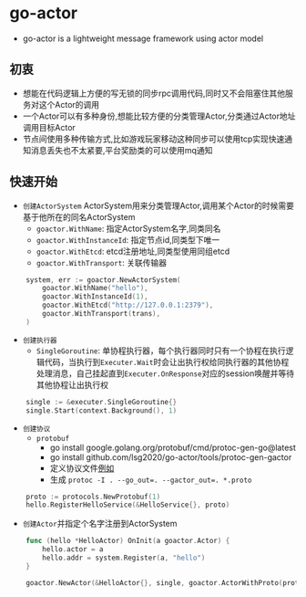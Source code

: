# go-actor
* go-actor is a lightweight message framework using actor model  

## 初衷
* 想能在代码逻辑上方便的写无锁的同步rpc调用代码,同时又不会阻塞住其他服务对这个Actor的调用
* 一个Actor可以有多种身份,想能比较方便的分类管理Actor,分类通过Actor地址调用目标Actor
* 节点间使用多种传输方式,比如游戏玩家移动这种同步可以使用tcp实现快速通知消息丢失也不太紧要,平台奖励类的可以使用mq通知

## 快速开始
* `创建ActorSystem` ActorSystem用来分类管理Actor,调用某个Actor的时候需要基于他所在的同名ActorSystem
    * `goactor.WithName`: 指定ActorSystem名字,同类同名
    * `goactor.WithInstanceId`: 指定节点id,同类型下唯一
    * `goactor.WithEtcd`: etcd注册地址,同类型使用同组etcd
    * `goactor.WithTransport`: 关联传输器
```go
	system, err := goactor.NewActorSystem(
		goactor.WithName("hello"),
		goactor.WithInstanceId(1),
		goactor.WithEtcd("http://127.0.0.1:2379"),
		goactor.WithTransport(trans),
	)
```

* `创建执行器`
    * `SingleGoroutine`: 单协程执行器，每个执行器同时只有一个协程在执行逻辑代码，当执行到`Executer.Wait`时会让出执行权给同执行器的其他协程处理消息，自己挂起直到`Executer.OnResponse`对应的session唤醒并等待其他协程让出执行权
```go
	single := &executer.SingleGoroutine{}
	single.Start(context.Background(), 1)
```

* `创建协议`
    * `protobuf`
        * go install google.golang.org/protobuf/cmd/protoc-gen-go@latest
        * go install github.com/lsg2020/go-actor/tools/protoc-gen-gactor
        * 定义协议文件[例如](https://github.com/lsg2020/go-actor/tree/master/examples/pb/hello.proto)
        * 生成 `protoc -I . --go_out=. --gactor_out=. *.proto`
```go
	proto := protocols.NewProtobuf(1)
	hello.RegisterHelloService(&HelloService{}, proto)
```

* `创建Actor`并指定个名字注册到ActorSystem
```go
	func (hello *HelloActor) OnInit(a goactor.Actor) {
		hello.actor = a
		hello.addr = system.Register(a, "hello")
	}

	goactor.NewActor(&HelloActor{}, single, goactor.ActorWithProto(proto))
```

